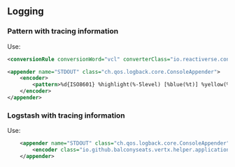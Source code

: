 ## Logging

### Pattern with tracing information

Use:

```xml
<conversionRule conversionWord="vcl" converterClass="io.reactiverse.contextual.logging.LogbackConverter"/>

<appender name="STDOUT" class="ch.qos.logback.core.ConsoleAppender">
    <encoder>
        <pattern>%d{ISO8601} %highlight(%-5level) [%blue(%t)] %yellow(%C{1.}) [traceId: %vcl{traceId}] [spanId: %vcl{spanId}]: %msg%n%throwable</pattern>
    </encoder>
</appender>
```

### Logstash with tracing information

Use:

```xml
    <appender name="STDOUT" class="ch.qos.logback.core.ConsoleAppender">
        <encoder class="io.github.balconyseats.vertx.helper.application.logging.TracingLogstashEncoder"/>
    </appender>
```